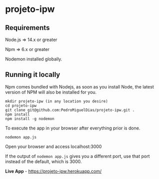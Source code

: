 # projeto-ipw

## Requirements

Node.js => 14.x or greater

Npm => 6.x or greater

Nodemon installed globally.

## Running it locally

Npm comes bundled with Nodejs, as soon as you install Node, the latest version of NPM will also be installed for you.


```
mkdir projeto-ipw (in any location you desire)
cd projeto-ipw
git clone git@github.com:PedroMiguelDias/projeto-ipw.git .
npm install
npm install -g nodemon
```

To execute the app in your browser after everything prior is done.

```
nodemon app.js
```

Open your browser and access localhost:3000

If the output of ``` nodemon app.js ``` gives you a different port, use that port instead of the default, which is 3000.

**Live App** - https://projeto-ipw.herokuapp.com/
